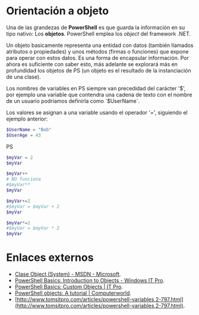 # Orientación a objeto

Una de las grandezas de **PowerShell** es que guarda la información en su tipo nativo: Los **objetos**. PowerShell emplea los _object_ del framework .NET. 

Un objeto basicamente representa una entidad con datos (también llamados atributos o propiedades) y unos métodos (firmas o funciones) que expone para operar con estos datos. Es una forma de encapsular información. Por ahora es suficiente con saber esto, más adelante se explorará más en profundidad los objetos de PS (un objeto es el resultado de la instanciación de una clase).

Los nombres de variables en PS siempre van precedidad del carácter '$', por ejemplo una variable que contendra una cadena de texto con el nombre de un usuario podriamos definirla como `$UserName`.  

Los valores se asignan a una variable usando el operador '=', siguiendo el ejemplo anterior:

```powershell
$UserName = "Bob"
$UserAge = 43
```

PS 


```powershell
$myVar = 2
$myVar

$myVar++
# NO funciona
#$myVar**
$myVar

$myVar+=2
#$myVar = $myVar + 2
$myVar

$myVar*=2
#$myVar = $myVar * 2
$myVar
```

# Enlaces externos

* [Clase Object (System) - MSDN - Microsoft](https://msdn.microsoft.com/es-es/library/system.object(v=vs.110).aspx).
* [PowerShell Basics: Introduction to Objects - Windows IT Pro](http://www.itprotoday.com/management-mobility/powershell-basics-introduction-objects).
* [PowerShell Basics: Custom Objects | IT Pro](http://www.itprotoday.com/management-mobility/powershell-basics-custom-objects).
* [PowerShell objects: A tutorial | Computerworld](https://www.computerworld.com/article/2954261/data-center/understanding-and-using-objects-in-powershell.html).
* [http://www.tomsitpro.com/articles/powershell-variables,2-797.html](http://www.tomsitpro.com/articles/powershell-variables,2-797.html).

	